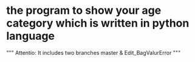 # the program to show your age category which is written in python language

""" Attentio: It includes two branches master & Edit_BagValurError """


           

